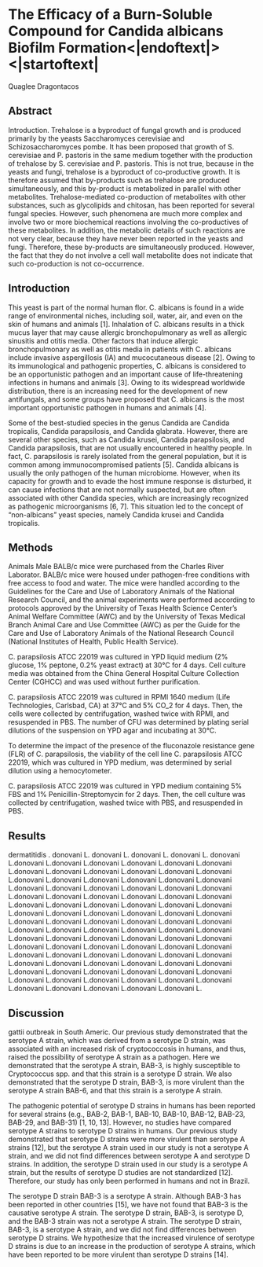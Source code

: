 # The Efficacy of a Burn-Soluble Compound for Candida albicans Biofilm Formation<|endoftext|><|startoftext|
Quaglee Dragontacos


## Abstract
Introduction. Trehalose is a byproduct of fungal growth and is produced primarily by the yeasts Saccharomyces cerevisiae and Schizosaccharomyces pombe. It has been proposed that growth of S. cerevisiae and P. pastoris in the same medium together with the production of trehalose by S. cerevisiae and P. pastoris. This is not true, because in the yeasts and fungi, trehalose is a byproduct of co-productive growth. It is therefore assumed that by-products such as trehalose are produced simultaneously, and this by-product is metabolized in parallel with other metabolites. Trehalose-mediated co-production of metabolites with other substances, such as glycolipids and chitosan, has been reported for several fungal species. However, such phenomena are much more complex and involve two or more biochemical reactions involving the co-productives of these metabolites. In addition, the metabolic details of such reactions are not very clear, because they have never been reported in the yeasts and fungi. Therefore, these by-products are simultaneously produced. However, the fact that they do not involve a cell wall metabolite does not indicate that such co-production is not co-occurrence.


## Introduction
This yeast is part of the normal human flor. C. albicans is found in a wide range of environmental niches, including soil, water, air, and even on the skin of humans and animals [1]. Inhalation of C. albicans results in a thick mucus layer that may cause allergic bronchopulmonary as well as allergic sinusitis and otitis media. Other factors that induce allergic bronchopulmonary as well as otitis media in patients with C. albicans include invasive aspergillosis (IA) and mucocutaneous disease [2]. Owing to its immunological and pathogenic properties, C. albicans is considered to be an opportunistic pathogen and an important cause of life-threatening infections in humans and animals [3]. Owing to its widespread worldwide distribution, there is an increasing need for the development of new antifungals, and some groups have proposed that C. albicans is the most important opportunistic pathogen in humans and animals [4].

Some of the best-studied species in the genus Candida are Candida tropicalis, Candida parapsilosis, and Candida glabrata. However, there are several other species, such as Candida krusei, Candida parapsilosis, and Candida parapsilosis, that are not usually encountered in healthy people. In fact, C. parapsilosis is rarely isolated from the general population, but it is common among immunocompromised patients [5]. Candida albicans is usually the only pathogen of the human microbiome. However, when its capacity for growth and to evade the host immune response is disturbed, it can cause infections that are not normally suspected, but are often associated with other Candida species, which are increasingly recognized as pathogenic microorganisms [6, 7]. This situation led to the concept of “non-albicans” yeast species, namely Candida krusei and Candida tropicalis.


## Methods

Animals
Male BALB/c mice were purchased from the Charles River Laborator. BALB/c mice were housed under pathogen-free conditions with free access to food and water. The mice were handled according to the Guidelines for the Care and Use of Laboratory Animals of the National Research Council, and the animal experiments were performed according to protocols approved by the University of Texas Health Science Center’s Animal Welfare Committee (AWC) and by the University of Texas Medical Branch Animal Care and Use Committee (AWC) as per the Guide for the Care and Use of Laboratory Animals of the National Research Council (National Institutes of Health, Public Health Service).

C. parapsilosis ATCC 22019 was cultured in YPD liquid medium (2% glucose, 1% peptone, 0.2% yeast extract) at 30°C for 4 days. Cell culture media was obtained from the China General Hospital Culture Collection Center (CGHCC) and was used without further purification.

C. parapsilosis ATCC 22019 was cultured in RPMI 1640 medium (Life Technologies, Carlsbad, CA) at 37°C and 5% CO_2 for 4 days. Then, the cells were collected by centrifugation, washed twice with RPMI, and resuspended in PBS. The number of CFU was determined by plating serial dilutions of the suspension on YPD agar and incubating at 30°C.

To determine the impact of the presence of the fluconazole resistance gene (FLR) of C. parapsilosis, the viability of the cell line C. parapsilosis ATCC 22019, which was cultured in YPD medium, was determined by serial dilution using a hemocytometer.

C. parapsilosis ATCC 22019 was cultured in YPD medium containing 5% FBS and 1% Penicillin-Streptomycin for 2 days. Then, the cell culture was collected by centrifugation, washed twice with PBS, and resuspended in PBS.


## Results
dermatitidis . donovani L. donovani L. donovani L. donovani L. donovani L.donovani L.donovani L.donovani L.donovani L.donovani L.donovani L.donovani L.donovani L.donovani L.donovani L.donovani L.donovani L.donovani L.donovani L.donovani L.donovani L.donovani L.donovani L.donovani L.donovani L.donovani L.donovani L.donovani L.donovani L.donovani L.donovani L.donovani L.donovani L.donovani L.donovani L.donovani L.donovani L.donovani L.donovani L.donovani L.donovani L.donovani L.donovani L.donovani L.donovani L.donovani L.donovani L.donovani L.donovani L.donovani L.donovani L.donovani L.donovani L.donovani L.donovani L.donovani L.donovani L.donovani L.donovani L.donovani L.donovani L.donovani L.donovani L.donovani L.donovani L.donovani L.donovani L.donovani L.donovani L.donovani L.donovani L.donovani L.donovani L.donovani L.donovani L.donovani L.donovani L.donovani L.donovani L.donovani L.donovani L.donovani L.donovani L.donovani L.donovani L.donovani L.donovani L.donovani L.donovani L.donovani L.donovani L.donovani L.donovani L.donovani L.donovani L.donovani L.donovani L.donovani L.donovani L.donovani L.


## Discussion
gattii outbreak in South Americ. Our previous study demonstrated that the serotype A strain, which was derived from a serotype D strain, was associated with an increased risk of cryptococcosis in humans, and thus, raised the possibility of serotype A strain as a pathogen. Here we demonstrated that the serotype A strain, BAB-3, is highly susceptible to Cryptococcus spp. and that this strain is a serotype D strain. We also demonstrated that the serotype D strain, BAB-3, is more virulent than the serotype A strain BAB-6, and that this strain is a serotype A strain.

The pathogenic potential of serotype D strains in humans has been reported for several strains (e.g., BAB-2, BAB-1, BAB-10, BAB-10, BAB-12, BAB-23, BAB-29, and BAB-31) [1, 10, 13]. However, no studies have compared serotype A strains to serotype D strains in humans. Our previous study demonstrated that serotype D strains were more virulent than serotype A strains [12], but the serotype A strain used in our study is not a serotype A strain, and we did not find differences between serotype A and serotype D strains. In addition, the serotype D strain used in our study is a serotype A strain, but the results of serotype D studies are not standardized [12]. Therefore, our study has only been performed in humans and not in Brazil.

The serotype D strain BAB-3 is a serotype A strain. Although BAB-3 has been reported in other countries [15], we have not found that BAB-3 is the causative serotype A strain. The serotype D strain, BAB-3, is serotype D, and the BAB-3 strain was not a serotype A strain. The serotype D strain, BAB-3, is a serotype A strain, and we did not find differences between serotype D strains. We hypothesize that the increased virulence of serotype D strains is due to an increase in the production of serotype A strains, which have been reported to be more virulent than serotype D strains [14].
